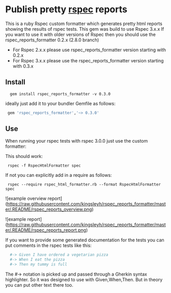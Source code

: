 # Publish pretty [rspec](http://rspec.info/) reports

This is a ruby Rspec custom formatter which generates pretty html reports showing the results of rspec tests. This gem was build to use Rspec 3.x.x If you want to use it with older
versions of Rspec then you should use the rspec_reports_formatter 0.2.x (2.8.0 branch)

* For Rspec 2.x.x please use rspec_reports_formatter version starting with 0.2.x
* For Rspec 3.x.x please use the rspec_reports_formatter version starting with 0.3.x


## Install

```
  gem install rspec_reports_formatter -v 0.3.0
```

ideally just add it to your bundler Gemfile as follows:

```ruby
 gem 'rspec_reports_formatter','~> 0.3.0'
```

## Use
When running your rspec tests with rspec 3.0.0 just use the custom formatter:

This should work:

```
 rspec -f RspecHtmlFormatter spec
```

If not you can explicitly add in a require as follows:

```
 rspec --require rspec_html_formatter.rb --format RspecHtmlFormatter spec
```

![example overview report]
(https://raw.githubusercontent.com/kingsleyh/rspec_reports_formatter/master/.README/rspec_reports_overview.png)

![example report]
(https://raw.githubusercontent.com/kingsleyh/rspec_reports_formatter/master/.README/rspec_reports_report.png)

If you want to provide some generated documentation for the tests you can put comments in the rspec tests like this:

```ruby
  #-> Given I have ordered a vegetarian pizza
  #-> When I eat the pizza
  #-> Then my tummy is full

```

The #-> notation is picked up and passed through a Gherkin syntax highlighter. So it was designed to use with Given,When,Then. But in theory you can put other text there too.
